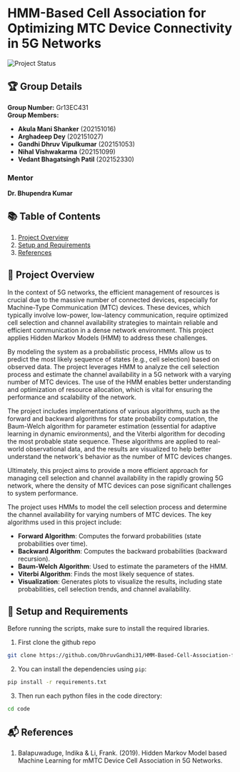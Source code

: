 # HMM-Based Cell Association for Optimizing MTC Device Connectivity in 5G Networks

![Project Status](https://img.shields.io/badge/Status-Finished-blue)

## 🏆 Group Details 
**Group Number:** Gr13EC431  
**Group Members:**
- **Akula Mani Shanker** (202151016)
- **Arghadeep Dey** (202151027)
- **Gandhi Dhruv Vipulkumar** (202151053)
- **Nihal Vishwakarma** (202151099)
- **Vedant Bhagatsingh Patil** (202152330)

### Mentor
**Dr. Bhupendra Kumar**

## 📚 Table of Contents
1. [Project Overview](#project-overview)
2. [Setup and Requirements](#setup-and-requirements)
3. [References](#references)


## 🚀 Project Overview

In the context of 5G networks, the efficient management of resources is crucial due to the massive number of connected devices, especially for Machine-Type Communication (MTC) devices. These devices, which typically involve low-power, low-latency communication, require optimized cell selection and channel availability strategies to maintain reliable and efficient communication in a dense network environment. This project applies Hidden Markov Models (HMM) to address these challenges.

By modeling the system as a probabilistic process, HMMs allow us to predict the most likely sequence of states (e.g., cell selection) based on observed data. The project leverages HMM to analyze the cell selection process and estimate the channel availability in a 5G network with a varying number of MTC devices. The use of the HMM enables better understanding and optimization of resource allocation, which is vital for ensuring the performance and scalability of the network.

The project includes implementations of various algorithms, such as the forward and backward algorithms for state probability computation, the Baum-Welch algorithm for parameter estimation (essential for adaptive learning in dynamic environments), and the Viterbi algorithm for decoding the most probable state sequence. These algorithms are applied to real-world observational data, and the results are visualized to help better understand the network's behavior as the number of MTC devices changes.

Ultimately, this project aims to provide a more efficient approach for managing cell selection and channel availability in the rapidly growing 5G network, where the density of MTC devices can pose significant challenges to system performance.

The project uses HMMs to model the cell selection process and determine the channel availability for varying numbers of MTC devices. The key algorithms used in this project include:

- **Forward Algorithm**: Computes the forward probabilities (state probabilities over time).
- **Backward Algorithm**: Computes the backward probabilities (backward recursion).
- **Baum-Welch Algorithm**: Used to estimate the parameters of the HMM.
- **Viterbi Algorithm**: Finds the most likely sequence of states.
- **Visualization**: Generates plots to visualize the results, including state probabilities, cell selection trends, and channel availability.



## 🔧 Setup and Requirements

Before running the scripts, make sure to install the required libraries.

1. First clone the github repo

```bash
git clone https://github.com/DhruvGandhi31/HMM-Based-Cell-Association-for-Optimizing-MTC-Device-Connectivity-in-5G-Network.git
```

2. You can install the dependencies using `pip`:

```bash
pip install -r requirements.txt
```

3. Then run each python files in the code directory:

```bash
cd code
```

## 📬 References
1. Balapuwaduge, Indika & Li, Frank. (2019). Hidden Markov Model based Machine Learning for mMTC Device Cell Association in 5G Networks. 